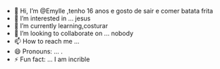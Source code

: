 - 👋 Hi, I’m @Emylle ,tenho 16 anos e gosto de sair e comer batata frita
- 👀 I’m interested in ... jesus
- 🌱 I’m currently learning,costurar
- 💞️ I’m looking to collaborate on ... nobody
- 📫 How to reach me ...
- 😄 Pronouns: ... .
- ⚡ Fun fact: ... I am incrible

<!---
Emylleferrer/Emylleferrer is a ✨ special ✨ repository because its `README.md` (this file) appears on your GitHub profile.
You can click the Preview link to take a look at your changes.
--->
